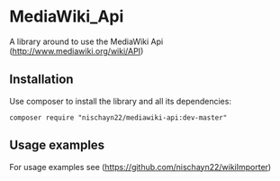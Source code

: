 MediaWiki_Api
=============

A library around to use the MediaWiki Api (http://www.mediawiki.org/wiki/API)

## Installation

Use composer to install the library and all its dependencies:

    composer require "nischayn22/mediawiki-api:dev-master" 

## Usage examples

For usage examples see (https://github.com/nischayn22/wikiImporter)
